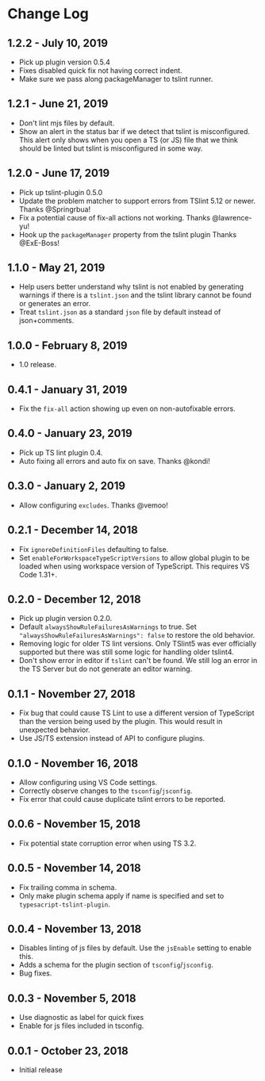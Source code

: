 # Change Log

## 1.2.2 - July 10, 2019
- Pick up plugin version 0.5.4
- Fixes disabled quick fix not having correct indent.
- Make sure we pass along packageManager to tslint runner.

## 1.2.1 - June 21, 2019
- Don't lint mjs files by default.
- Show an alert in the status bar if we detect that tslint is misconfigured. This alert only shows when you open a TS (or JS) file that we think should be linted but tslint is misconfigured in some way. 

## 1.2.0 - June 17, 2019
- Pick up tslint-plugin 0.5.0
- Update the problem matcher to support errors from TSlint 5.12 or newer. Thanks @Springrbua!
- Fix a potential cause of fix-all actions not working. Thanks @lawrence-yu!
- Hook up the `packageManager` property from the tslint plugin Thanks @ExE-Boss!

## 1.1.0 - May 21, 2019
- Help users better understand why tslint is not enabled by generating warnings if there is a `tslint.json` and the tslint library cannot be found or generates an error.
- Treat `tslint.json` as a standard `json` file by default instead of json+comments.

## 1.0.0 - February 8, 2019
- 1.0 release.

## 0.4.1 - January 31, 2019
- Fix the `fix-all` action showing up even on non-autofixable errors.

## 0.4.0 - January 23, 2019
- Pick up TS lint plugin 0.4.
- Auto fixing all errors and auto fix on save. Thanks @kondi!

## 0.3.0 - January 2, 2019
- Allow configuring `excludes`. Thanks @vemoo!

## 0.2.1 - December 14, 2018
- Fix `ignoreDefinitionFiles` defaulting to false.
- Set `enableForWorkspaceTypeScriptVersions` to allow global plugin to be loaded when using workspace version of TypeScript. This requires VS Code 1.31+.

## 0.2.0 - December 12, 2018
- Pick up plugin version 0.2.0.
- Default `alwaysShowRuleFailuresAsWarnings` to true. Set `"alwaysShowRuleFailuresAsWarnings": false` to restore the old behavior.
- Removing logic for older TS lint versions. Only TSlint5 was ever officially supported but there was still some logic for handling older tslint4.
- Don't show error in editor if `tslint` can't be found. We still log an error in the TS Server but do not generate an editor warning.

## 0.1.1 - November 27, 2018
- Fix bug that could cause TS Lint to use a different version of TypeScript than the version being used by the plugin. This would result in unexpected behavior.
- Use JS/TS extension instead of API to configure plugins.

## 0.1.0 - November 16, 2018
- Allow configuring using VS Code settings.
- Correctly observe changes to the `tsconfig`/`jsconfig`.
- Fix error that could cause duplicate tslint errors to be reported.

## 0.0.6 - November 15, 2018
- Fix potential state corruption error when using TS 3.2.

## 0.0.5 - November 14, 2018
- Fix trailing comma in schema. 
- Only make plugin schema apply if name is specified and set to `typesacript-tslint-plugin`.

## 0.0.4 - November 13, 2018
- Disables linting of js files by default. Use the `jsEnable` setting to enable this.
- Adds a schema for the plugin section of `tsconfig`/`jsconfig`.
- Bug fixes.

## 0.0.3 - November 5, 2018
- Use diagnostic as label for quick fixes
- Enable for js files included in tsconfig.

## 0.0.1 - October 23, 2018
- Initial release
